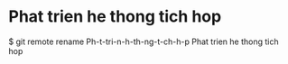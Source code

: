 # Phat trien he thong tich hop
$ git remote rename Ph-t-tri-n-h-th-ng-t-ch-h-p Phat trien he thong tich hop
